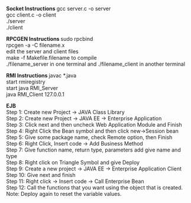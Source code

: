 <b> Socket Instructions </b>
gcc server.c -o server <br> gcc client.c -o client <br> ./server <br> ./client

<b> RPCGEN Instructions </b>
sudo rpcbind <br> rpcgen -a -C filename.x <br> edit the server and client files <br> make -f Makefile.filename to compile <br>
./filename_server in one terminal and ./filename_client in another terminal <br>

<b> RMI Instructions </b>
javac  *.java <br>
start rmiregistry <br>
start java RMI_Server <br>
java RMI_Client 127.0.0.1 <br>

<b> EJB </b>
<br>
Step 1: Create new Project -> JAVA Class Library <br>
Step 2: Create new Project -> JAVA EE -> Enterprise Application <br>
Step 3: Click next and then uncheck Web Application Module and Finish <br> 
Step 4: Right Click the Bean symbol and then click new->Session bean <br>
Step 5: Give some package name, check Remote option, then Finish <br>
Step 6: Right Click, Insert code -> Add Business Method <br>
Step 7: Give function name, return type, parameters add give name and type <br>
Step 8: Right click on Triangle Symbol and give Deploy <br>
Step 9: Create a new project -> JAVA EE -> Enterprise Application Client <br>
Step 10: Give next and finish <br>
Step 11: Right click -> Insert code -> Call Enterprise Bean <br>
Step 12: Call the functions that you want using the object that is created. <br>
Note: Deploy again to reset the variable values. <br>

